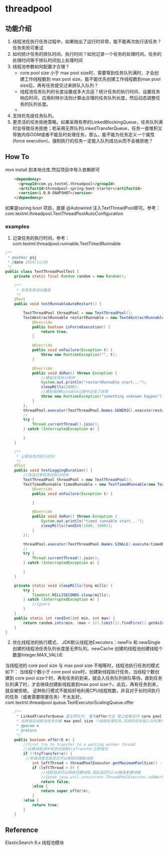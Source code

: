 # threadpool

## 功能介绍

1. 线程池在执行任务过程中，如果抛出了运行时异常，能不能再次执行该任务？
任务失败可重试
2. 如何统计任务的排队时间、执行时间？如何记录一个任务的处理时间。任务的处理时间等于排队时间加上处理时间
3. 线程池参数如何配置才合理？
    - core pool size 小于 max pool size时，需要等到任务队列满时，才会创建工作线程数到 max pool size。能不能优先创建工作线程数到max pool size后，再有任务提交过来排队入队列？
    - 线程池任务队列的长度设置成多大合适？统计任务的执行时间、设置任务响应时间，应用利特尔法则计算出合理的任务队列长度，然后动态调整任务的队列长度。
    - 
4. 支持优先级任务队列。
5. 更灵活的任务拒绝策略。如果采用有界的LinkedBlockingQueue，任务队列满时会导致任务拒绝；若采用无界队列LinkedTransferQueue，任务一直堆积又导致内存OOM或者不能及时处理任务。那么，能不能为任务定义一个属性(force execution)，强制执行的任务一定能入队列成功从而不会被拒绝？


## How To
mvn install 到本地仓库,然后项目中导入依赖即可
```html
    <dependency>
      <groupId>com.yy.textml.threadpool</groupId>
      <artifactId>threadpool-spring-boot-starter</artifactId>
      <version>1.0.0-SNAPSHOT</version>
    </dependency>
```
如果是spring boot 项目，直接 @Autowired 注入TextThreadPool即可。参考：com.textml.threadpool.TextThreadPoolAutoConfiguration

### examples
1. 记录任务的执行时间，参考：com.textml.threadpool.runnable.TextTimedRunnable
```java
/**
 * @author psj
 * @date 2019/11/26
 */
public class TextThreadPoolTest {
    private static final Random random = new Random();

    /**
     * 任务失败自动重启
     */
    @Test
    public void testRunnableAutoRestart() {

        TextThreadPool threadPool = new TextThreadPool();
        TextAbstractRunnable restartRunnable = new TextAbstractRunnable() {
            @Override
            public boolean isForceExecution() {
                return true;
            }

            @Override
            public void onFailure(Exception t) {
                throw new RuntimeException("", t);
            }

            @Override
            public void doRun() throws Exception {
                //模拟任务执行耗时
                System.out.println("restartRunnable start...");
                sleepMills(2000);
                //模拟程序Runnable过程中出现了异常
                throw new RuntimeException("something unknown happen");
            }
        };
        threadPool.executor(TextThreadPool.Names.GENERIC).execute(restartRunnable);
        //
        try {
            Thread.currentThread().join();
        } catch (InterruptedException e) {

        }
    }

    /**
     * 记录任务的执行时间
     */
    @Test
    public void testLoggingDuration() {
        //测试记录任务的执行时间
        TextThreadPool threadPool = new TextThreadPool();
        TextTimedRunnable timedRunnable = new TextTimedRunnable(new TextAbstractRunnable() {
            @Override
            public void onFailure(Exception t) {

            }

            @Override
            public void doRun() throws Exception {
                System.out.println("timed runnable start...");
                sleepMills(randInt(1000, 3000));
            }
        });

        threadPool.executor(TextThreadPool.Names.SINGLE).execute(timedRunnable);
        //
        try {
            Thread.currentThread().join();
        } catch (InterruptedException e) {

        }
    }

    private static void sleepMills(long mills) {
        try {
            TimeUnit.MILLISECONDS.sleep(mills);
        } catch (InterruptedException e) {
            //ignore
        }
    }
    public static int randInt(int min, int max) {
        return random.ints(min, (max + 1)).limit(1).findFirst().getAsInt();
    }
}
```

2. 优化线程池的执行模式、
JDK默认线程池Executors：newFix 和 newSingle 创建的线程池任务队列长度是无界队列。newCache 创建的线程池创建线程个数是Integer.MAX_VALUE

当线程池的 core pool size 与 max pool size 不相等时，线程池执行任务的模式如下：
当线程个数小于 core pool size时，创建新线程执行任务，当线程个数创建到 core pool size个时，再有任务的到来，就会入任务队列排队等待。直到任务队列满了时，才会继续创建新线程直到max pool size个。此后，再有任务到来，就会被拒绝。
这种执行模式不能较好地利用CPU线程核数，并且对于长时间执行的任务（或者需要阻塞任务）不太友好。
com.textml.threadpool.queue.TextExecutorScalingQueue.offer
```java
    /**
     * LinkedTransferQueue 是无界队列, 重写offer方法 使之能够支持 core pool size 和 max pool size
     * 这样保证线程池优先创建 max pool size 个线程处理任务,后续的任务就入队列等待
     * @param e
     * @return
     */
    public boolean offer(E e) {
        //first try to transfer to a waiting worker thread
        //如果线程池中有空闲线程tryTransfer立即成功
        if (!tryTransfer(e)) {
         //检查线程池是否还可以继续创建新线程
            int leftThread = threadPoolExecutor.getMaximumPoolSize() - threadPoolExecutor.getCorePoolSize();
            if (leftThread > 0) {
                //线程池还可以继续创建线程,因此返回false触发新建线程
                //{@see java.util.concurrent.ThreadPoolExecutor.addWorker}
                return false;
            }else {
                return super.offer(e);
            }
        }else {
            return true;
        }
    }
```




## Reference
ElasticSearch 6.x 线程池模块
